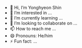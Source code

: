 - 👋 Hi, I’m Yonghyeon Shin
- 👀 I’m interested in ...
- 🌱 I’m currently learning ...
- 💞️ I’m looking to collaborate on ...
- 📫 How to reach me ...
- 😄 Pronouns: He/him
- ⚡ Fun fact: ...

<!---
ys97NJIT/ys97NJIT is a ✨ special ✨ repository because its `README.md` (this file) appears on your GitHub profile.
You can click the Preview link to take a look at your changes.
--->
